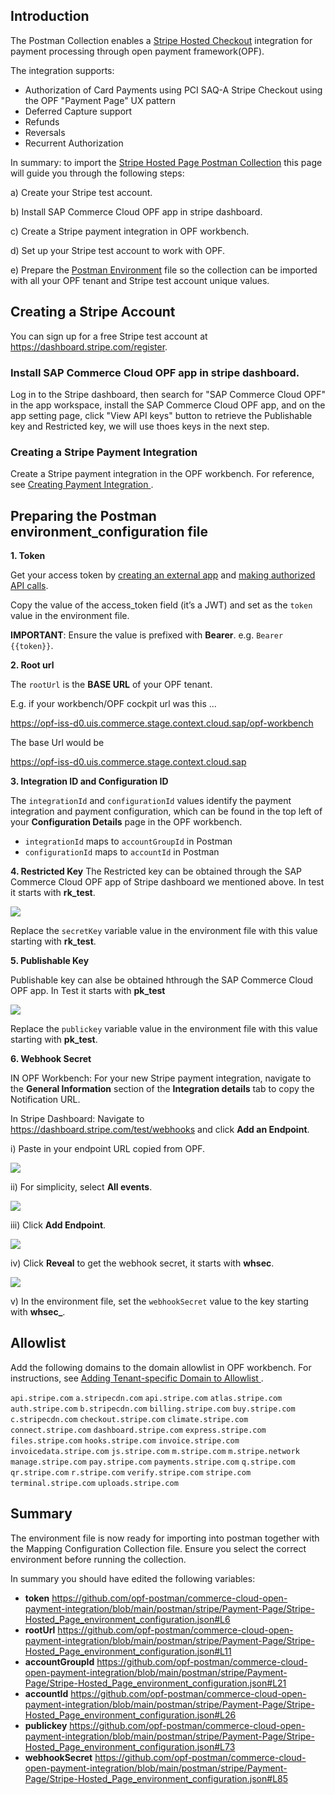 ## Introduction ## 
The Postman Collection enables a [Stripe Hosted Checkout](https://docs.stripe.com/checkout/quickstart) integration for payment processing through open payment framework(OPF).

The integration supports:

* Authorization of Card Payments using PCI SAQ-A Stripe Checkout using the OPF "Payment Page" UX pattern
* Deferred Capture support
* Refunds
* Reversals
* Recurrent Authorization

In summary: to import the [Stripe Hosted Page Postman Collection](Stripe-Hosted_Page_mapping_configuration.json) this page will guide you through the following steps: 

a) Create your Stripe test account.

b) Install SAP Commerce Cloud OPF app in stripe dashboard.

c) Create a Stripe payment integration in OPF workbench.

d) Set up your Stripe test account to work with OPF.

e) Prepare the [Postman Environment](Stripe-Hosted_Page_environment_configuration.json) file so the collection can be imported with all your OPF tenant and Stripe test account unique values. 

## Creating a Stripe Account ##
You can sign up for a free Stripe test account at https://dashboard.stripe.com/register.

### Install SAP Commerce Cloud OPF app in stripe dashboard.
Log in to the Stripe dashboard, then search for "SAP Commerce Cloud OPF" in the app workspace, install the SAP Commerce Cloud OPF app, and on the app setting page, click "View API keys" button to retrieve the Publishable key and Restricted key, we will use thoes keys in the next step.

### Creating a Stripe Payment Integration ###
Create a Stripe payment integration in the OPF workbench. For reference, see [Creating Payment Integration
](https://help.sap.com/docs/OPEN_PAYMENT_FRAMEWORK/3580ff1b17144b8780c055bbb7c2bed3/20a64f954df1425391757759011e7e6b.html).

## Preparing the Postman environment_configuration file

**1. Token**

Get your access token by [creating an external app](https://help.sap.com/docs/OPEN_PAYMENT_FRAMEWORK/8ccca5bb539a49258e924b467ee4e1c2/d927d21974fe4b368e063f72733bf0fe.html) and [making authorized API calls](https://help.sap.com/docs/OPEN_PAYMENT_FRAMEWORK/8ccca5bb539a49258e924b467ee4e1c2/40c792e66e2942209dc853a43533d78d.html).

Copy the value of the access_token field (it’s a JWT) and set as the ``token`` value in the environment file.

**IMPORTANT**: Ensure the value is prefixed with **Bearer**. e.g. ``Bearer {{token}}``.

**2. Root url**

The ``rootUrl`` is the **BASE URL** of your OPF tenant.

E.g. if your workbench/OPF cockpit url was this …

<https://opf-iss-d0.uis.commerce.stage.context.cloud.sap/opf-workbench>

The base Url would be

https://opf-iss-d0.uis.commerce.stage.context.cloud.sap

**3. Integration ID and Configuration ID**

The ``integrationId`` and ``configurationId`` values identify the payment integration and payment configuration, which can be found in the top left of your **Configuration Details** page in the OPF workbench.

* ``integrationId`` maps to ``accountGroupId`` in Postman
* ``configurationId`` maps to ``accountId`` in Postman

**4. Restricted Key**
The Restricted key can be obtained through the SAP Commerce Cloud OPF app of Stripe dashboard we mentioned above. In test it starts with **rk_test**.


![](images/restricted-key-screenshot-rk.png)

Replace the ``secretKey`` variable value in the environment file with this value starting with **rk_test**.

**5. Publishable Key**

Publishable key can alse be obtained hthrough the SAP Commerce Cloud OPF app. In Test it starts with **pk_test**

![](images/restricted-key-screenshot-pk.png)

Replace the ``publickey`` variable value in the environment file with this value starting with **pk_test**.

**6. Webhook Secret**

IN OPF Workbench: For your new Stripe payment integration, navigate to the **General Information** section of the **Integration details** tab to copy the Notification URL.

In Stripe Dashboard: Navigate to <https://dashboard.stripe.com/test/webhooks> and click **Add an Endpoint**.

i) Paste in your endpoint URL copied from OPF.

![](images/stripe-elements-paste-webook.png)

ii) For simplicity, select **All events**.

![](images/stripe-elements-select-events.png)

iii) Click **Add Endpoint**.

![](images/stripe-elements-add-endpoint.png)

iv) Click **Reveal** to get the webhook secret, it starts with **whsec**.

![](images/stripe-elements-reveal-whsecret.png)

v) In the environment file, set the ``webhookSecret`` value to the key starting with **whsec_**.

## Allowlist ##
Add the following domains to the domain allowlist in OPF workbench. For instructions, see [Adding Tenant-specific Domain to Allowlist
](https://help.sap.com/docs/OPEN_PAYMENT_FRAMEWORK/3580ff1b17144b8780c055bbb7c2bed3/a6836485b4494cfaad4033b4ee7a9c64.html).

``api.stripe.com``
``a.stripecdn.com``
``api.stripe.com``
``atlas.stripe.com``
``auth.stripe.com``
``b.stripecdn.com``
``billing.stripe.com``
``buy.stripe.com``
``c.stripecdn.com``
``checkout.stripe.com``
``climate.stripe.com``
``connect.stripe.com``
``dashboard.stripe.com``
``express.stripe.com``
``files.stripe.com``
``hooks.stripe.com``
``invoice.stripe.com``
``invoicedata.stripe.com``
``js.stripe.com``
``m.stripe.com``
``m.stripe.network``
``manage.stripe.com``
``pay.stripe.com``
``payments.stripe.com``
``q.stripe.com``
``qr.stripe.com``
``r.stripe.com``
``verify.stripe.com``
``stripe.com``
``terminal.stripe.com``
``uploads.stripe.com``

## Summary ##

The environment file is now ready for importing into postman together with the Mapping Configuration Collection file. Ensure you select the correct environment before running the collection.

In summary you should have edited the following variables:

- **token** https://github.com/opf-postman/commerce-cloud-open-payment-integration/blob/main/postman/stripe/Payment-Page/Stripe-Hosted_Page_environment_configuration.json#L6
- **rootUrl** https://github.com/opf-postman/commerce-cloud-open-payment-integration/blob/main/postman/stripe/Payment-Page/Stripe-Hosted_Page_environment_configuration.json#L11
- **accountGroupId** https://github.com/opf-postman/commerce-cloud-open-payment-integration/blob/main/postman/stripe/Payment-Page/Stripe-Hosted_Page_environment_configuration.json#L21
- **accountId** https://github.com/opf-postman/commerce-cloud-open-payment-integration/blob/main/postman/stripe/Payment-Page/Stripe-Hosted_Page_environment_configuration.json#L26
- **publickey** https://github.com/opf-postman/commerce-cloud-open-payment-integration/blob/main/postman/stripe/Payment-Page/Stripe-Hosted_Page_environment_configuration.json#L73
- **webhookSecret** https://github.com/opf-postman/commerce-cloud-open-payment-integration/blob/main/postman/stripe/Payment-Page/Stripe-Hosted_Page_environment_configuration.json#L85
